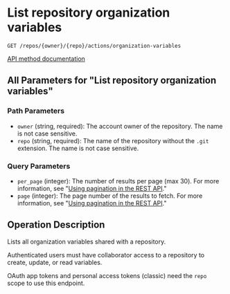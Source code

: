 # List repository organization variables

`GET /repos/{owner}/{repo}/actions/organization-variables`

[API method documentation](https://docs.github.com/rest/actions/variables#list-repository-organization-variables)

## All Parameters for "List repository organization variables"

### Path Parameters

- `owner` (string, required): The account owner of the repository. The name is not case sensitive.
- `repo` (string, required): The name of the repository without the `.git` extension. The name is not case sensitive.
### Query Parameters

- `per_page` (integer): The number of results per page (max 30). For more information, see "[Using pagination in the REST API](https://docs.github.com/rest/using-the-rest-api/using-pagination-in-the-rest-api)."
- `page` (integer): The page number of the results to fetch. For more information, see "[Using pagination in the REST API](https://docs.github.com/rest/using-the-rest-api/using-pagination-in-the-rest-api)."

## Operation Description

Lists all organization variables shared with a repository.

Authenticated users must have collaborator access to a repository to create, update, or read variables.

OAuth app tokens and personal access tokens (classic) need the `repo` scope to use this endpoint.
